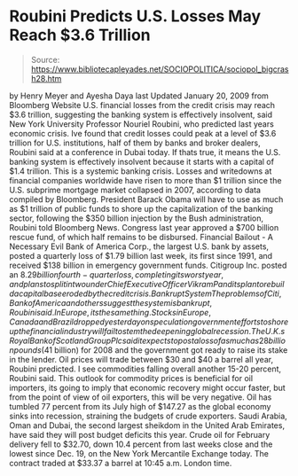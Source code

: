 # Roubini Predicts U.S. Losses May Reach $3.6 Trillion

> Source: https://www.bibliotecapleyades.net/SOCIOPOLITICA/sociopol_bigcrash28.htm

by Henry Meyer and Ayesha Daya
last Updated January 20, 2009
from
Bloomberg Website
U.S. financial losses from the credit crisis may reach $3.6 trillion,
suggesting the banking system is effectively insolvent, said New York
University Professor Nouriel Roubini, who predicted last years
economic crisis.
Ive found that credit losses could peak at
a level of $3.6 trillion for U.S. institutions, half of them by banks
and broker dealers, Roubini said at a conference in Dubai today.
If thats true, it means the U.S. banking
system is effectively insolvent because it starts with a capital of $1.4
trillion. This is a systemic banking crisis.
Losses and writedowns at financial
companies worldwide have risen to more than $1 trillion since the U.S.
subprime mortgage market collapsed in 2007, according to data compiled by
Bloomberg.
President
Barack Obama will have to use as much as $1 trillion of public
funds to shore up the capitalization of the banking sector, following the
$350 billion injection by the
Bush administration, Roubini told
Bloomberg
News.
Congress last year approved a $700 billion rescue fund, of which half
remains to be disbursed.
Financial Bailout - A Necessary Evil
Bank of America Corp., the largest U.S. bank by assets, posted a quarterly
loss of $1.79 billion last week, its first since 1991, and received $138
billion in emergency government funds.
Citigroup Inc. posted an $8.29 billion
fourth-quarter loss, completing its worst year, and plans to split in two
under Chief Executive Officer Vikram Pandits plan to rebuild a capital base
eroded by the credit crisis.
Bankrupt System
The problems of Citi, Bank of America and
others suggest the system is bankrupt, Roubini said. In Europe, its
the same thing.
Stocks in Europe, Canada and Brazil dropped
yesterday on speculation government efforts to shore up the financial
industry will fail to stem the deepening global recession. The U.K.s Royal
Bank of Scotland Group Plc said it expects to post a loss of as much as 28
billion pounds ($41 billion) for 2008 and the government got ready to raise
its stake in the lender.
Oil prices will trade between $30 and $40 a barrel all year, Roubini
predicted.
I see commodities falling overall another
15-20 percent, Roubini said. This outlook for commodity prices is
beneficial for oil importers, its going to imply that economic recovery
might occur faster, but from the point of view of oil exporters, this
will be very negative.
Oil has tumbled 77 percent from its July high of
$147.27 as the global economy sinks into recession, straining the budgets of
crude exporters. Saudi Arabia, Oman and Dubai, the second largest sheikdom
in the United Arab Emirates, have said they will post budget deficits this
year.
Crude oil for February delivery fell to $32.70, down 10.4 percent from last
weeks close and the lowest since Dec. 19, on the New York Mercantile
Exchange today.
The contract traded at $33.37 a barrel at 10:45
a.m. London time.
